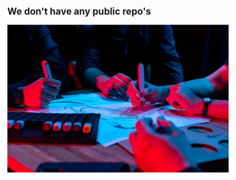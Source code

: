 ## We don't have any public repo's

![It's Soulgood](https://github.com/Soulgood-uden/.github/raw/main/profile/sg-9328-LR%20v2.jpg)
